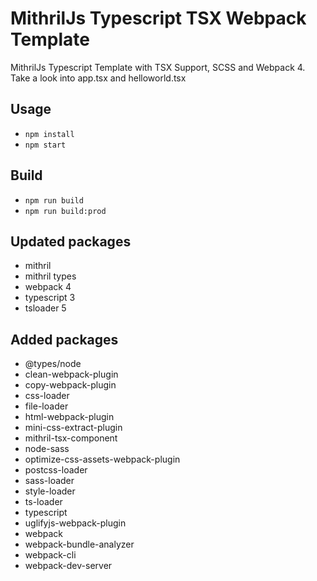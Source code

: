 # MithrilJs Typescript TSX Webpack Template

MithrilJs Typescript Template with TSX Support, SCSS and Webpack 4.
Take a look into app.tsx and helloworld.tsx 

## Usage
* `npm install`
* `npm start`

## Build
* `npm run build`
* `npm run build:prod`

## Updated packages
- mithril
- mithril types
- webpack 4
- typescript 3
- tsloader 5

## Added packages
- @types/node
- clean-webpack-plugin
- copy-webpack-plugin
- css-loader
- file-loader
- html-webpack-plugin
- mini-css-extract-plugin
- mithril-tsx-component
- node-sass
- optimize-css-assets-webpack-plugin
- postcss-loader
- sass-loader
- style-loader
- ts-loader
- typescript
- uglifyjs-webpack-plugin
- webpack
- webpack-bundle-analyzer
- webpack-cli
- webpack-dev-server
